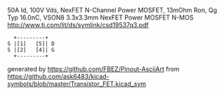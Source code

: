 50A Id, 100V Vds, NexFET N-Channel Power MOSFET, 13mOhm Ron, Qg Typ 16.0nC, VSON8 3.3x3.3mm
NexFET Power MOSFET N-MOS
http://www.ti.com/lit/ds/symlink/csd19537q3.pdf


	  +---------+
	S |[1]   [5]| D
	S |[2]   [4]| G
	  +---------+


generated by https://github.com/FBEZ/Pinout-AsciiArt from https://github.com/ask6483/kicad-symbols/blob/master/Transistor_FET.kicad_sym